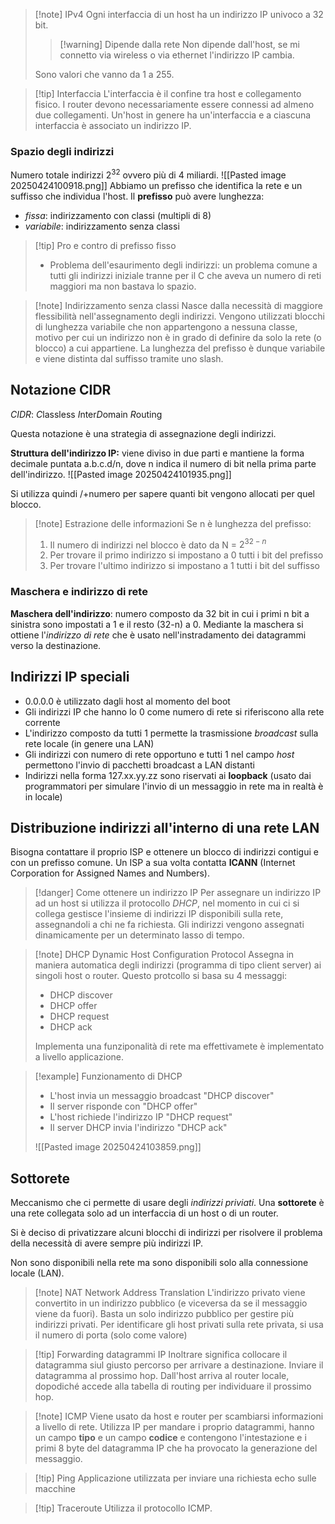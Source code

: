 >[!note] IPv4
>Ogni interfaccia di un host ha un indirizzo IP univoco a 32 bit.
>>[!warning] Dipende dalla rete
>>Non dipende dall'host, se mi connetto via wireless o via ethernet l'indirizzo IP cambia.
>
>Sono valori che vanno da 1 a 255.

>[!tip] Interfaccia
>L'interfaccia è il confine tra host e collegamento fisico. I router devono necessariamente essere connessi ad almeno due collegamenti. Un'host in genere ha un'interfaccia e a ciascuna interfaccia è associato un indirizzo IP.

### Spazio degli indirizzi
Numero totale indirizzi $2^{32}$ ovvero più di 4 miliardi.
![[Pasted image 20250424100918.png]]
Abbiamo un prefisso che identifica la rete e un suffisso che individua l'host.
Il **prefisso** può avere lunghezza:
- *fissa*: indirizzamento con classi (multipli di 8)
- *variabile*: indirizzamento senza classi

>[!tip] Pro e contro di prefisso fisso
>- Problema dell'esaurimento degli indirizzi: un problema comune a tutti gli indirizzi iniziale tranne per il C che aveva un numero di reti maggiori ma non bastava lo spazio.

>[!note] Indirizzamento senza classi
>Nasce dalla necessità di maggiore flessibilità nell'assegnamento degli indirizzi. Vengono utilizzati blocchi di lunghezza variabile che non appartengono a nessuna classe, motivo per cui un indirizzo non è in grado di definire da solo la rete (o blocco) a cui appartiene. La lunghezza del prefisso è dunque variabile e viene distinta dal suffisso tramite uno slash.

## Notazione CIDR
*CIDR*: *C*lassless *I*nter*D*omain *R*outing

Questa notazione è una strategia di assegnazione degli indirizzi. 

**Struttura dell'indirizzo IP:** viene diviso in due parti e mantiene la forma decimale puntata a.b.c.d/n, dove n indica il numero di bit nella prima parte dell'indirizzo.
![[Pasted image 20250424101935.png]]

Si utilizza quindi /+numero per sapere quanti bit vengono allocati per quel blocco.

>[!note] Estrazione delle informazioni
>Se n è lunghezza del prefisso:
>1) Il numero di indirizzi nel blocco è dato da N = $2^{32-n}$
>2) Per trovare il primo indirizzo si impostano a 0 tutti i bit del prefisso
>3) Per trovare l'ultimo indirizzo si impostano a 1 tutti i bit del suffisso

### Maschera e indirizzo di rete
**Maschera dell'indirizzo**: numero composto da 32 bit in cui i primi n bit a sinistra sono impostati a 1 e il resto (32-n) a 0. Mediante la maschera si ottiene l'*indirizzo di rete* che è usato nell'instradamento dei datagrammi verso la destinazione.

## Indirizzi IP speciali
- 0.0.0.0 è utilizzato dagli host al momento del boot
- Gli indirizzi IP che hanno lo 0 come numero di rete si riferiscono alla rete corrente
- L'indirizzo composto da tutti 1 permette la trasmissione *broadcast* sulla rete locale (in genere una LAN)
- Gli indirizzi con numero di rete opportuno e tutti 1 nel campo *host* permettono l'invio di pacchetti broadcast a LAN distanti
- Indirizzi nella forma 127.xx.yy.zz sono riservati ai **loopback** (usato dai programmatori per simulare l'invio di un messaggio in rete ma in realtà è in locale)
## Distribuzione indirizzi all'interno di una rete LAN

Bisogna contattare il proprio ISP e ottenere un blocco di indirizzi contigui e con un prefisso comune. Un ISP a sua volta contatta **ICANN** (Internet Corporation for Assigned Names and Numbers).

>[!danger] Come ottenere un indirizzo IP
>Per assegnare un indirizzo IP ad un host si utilizza il protocollo *DHCP*, nel momento in cui ci si collega gestisce l'insieme di indirizzi IP disponibili sulla rete, assegnandoli a chi ne fa richiesta. Gli indirizzi vengono assegnati dinamicamente per un determinato lasso di tempo.

>[!note] DHCP Dynamic Host Configuration Protocol
>Assegna in maniera automatica degli indirizzi (programma di tipo client server) ai singoli host o router. Questo protcollo si basa su 4 messaggi:
>- DHCP discover
>- DHCP offer
>- DHCP request
>- DHCP ack
>
> Implementa una funziponalità di rete ma effettivamete è implementato a livello applicazione.

>[!example] Funzionamento di DHCP
>- L'host invia un messaggio broadcast "DHCP discover"
>- Il server risponde con "DHCP offer"
>- L'host richiede l'indirizzo IP "DHCP request"
>- Il server DHCP invia l'indirizzo "DHCP ack"
>
>![[Pasted image 20250424103859.png]]


## Sottorete
Meccanismo che ci permette di usare degli *indirizzi priviati*.
Una **sottorete** è una rete collegata solo ad un interfaccia di un host o di un router.

Si è deciso di privatizzare alcuni blocchi di indirizzi per risolvere il problema della necessità di avere sempre più indirizzi IP.

Non sono disponibili nella rete ma sono disponibili solo alla connessione locale (LAN).

>[!note] NAT Network Address Translation
>L'indirizzo privato viene convertito in un indirizzo pubblico (e viceversa da se il messaggio viene da fuori).
>Basta un solo indirizzo pubblico per gestire più indirizzi privati. Per identificare gli host privati sulla rete privata, si usa il numero di porta (solo come valore)

>[!tip] Forwarding datagrammi IP
>Inoltrare significa collocare il datagramma siul giusto percorso per arrivare a destinazione. Inviare il datagramma al prossimo hop. 
>Dall'host arriva al router locale, dopodiché accede alla tabella di routing per individuare il prossimo hop.

>[!note] ICMP
>Viene usato da host e router per scambiarsi informazioni a livello di rete. Utilizza IP per mandare i proprio datagrammi, hanno un campo **tipo** e un campo **codice** e contengono l'intestazione e i primi 8 byte del datagramma IP che ha provocato la generazione del messaggio.

>[!tip] Ping
>Applicazione utilizzata per inviare una richiesta echo sulle macchine

>[!tip] Traceroute
>Utilizza il protocollo ICMP.
